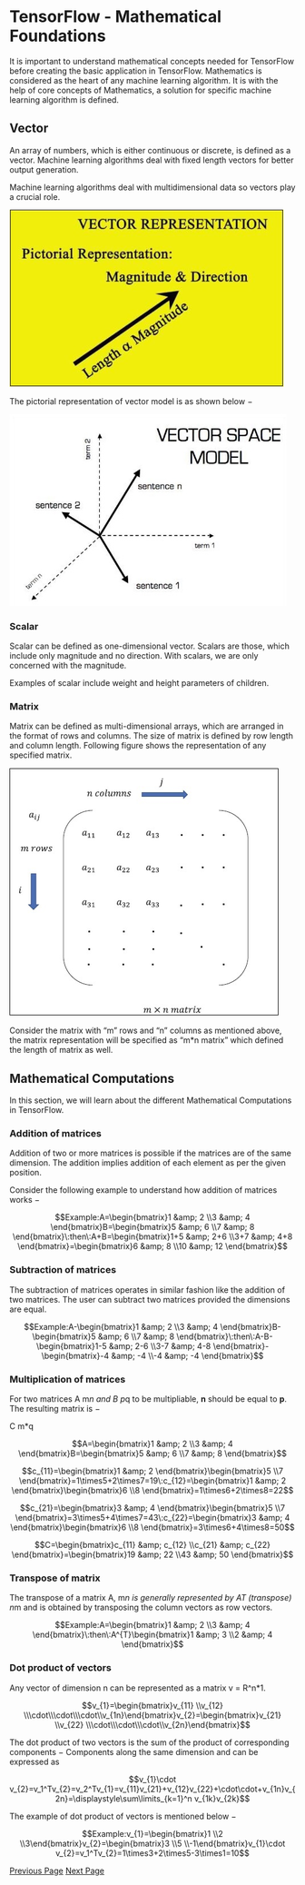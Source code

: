 # TensorFlow - Mathematical Foundations
It is important to understand mathematical concepts needed for TensorFlow before creating the basic application in TensorFlow. Mathematics is considered as the heart of any machine learning algorithm. It is with the help of core concepts of Mathematics, a solution for specific machine learning algorithm is defined.

## Vector
An array of numbers, which is either continuous or discrete, is defined as a vector. Machine learning algorithms deal with fixed length vectors for better output generation.

Machine learning algorithms deal with multidimensional data so vectors play a crucial role.

![Vector](../tensorflow/images/vector.jpg)

The pictorial representation of vector model is as shown below −

![Vector Model](../tensorflow/images/vector_model.jpg)

### Scalar
Scalar can be defined as one-dimensional vector. Scalars are those, which include only magnitude and no direction. With scalars, we are only concerned with the magnitude.

Examples of scalar include weight and height parameters of children.

### Matrix
Matrix can be defined as multi-dimensional arrays, which are arranged in the format of rows and columns. The size of matrix is defined by row length and column length. Following figure shows the representation of any specified matrix.

![Multi Dimensional Arrays](../tensorflow/images/multi_dimensional_arrays.jpg)

Consider the matrix with “m” rows and “n” columns as mentioned above, the matrix representation will be specified as “m*n matrix” which defined the length of matrix as well.

## Mathematical Computations
In this section, we will learn about the different Mathematical Computations in TensorFlow.

### Addition of matrices
Addition of two or more matrices is possible if the matrices are of the same dimension. The addition implies addition of each element as per the given position.

Consider the following example to understand how addition of matrices works −

$$Example:A=\begin{bmatrix}1 &amp; 2 \\3 &amp; 4 \end{bmatrix}B=\begin{bmatrix}5 &amp; 6 \\7 &amp; 8 \end{bmatrix}\:then\:A+B=\begin{bmatrix}1+5 &amp; 2+6 \\3+7 &amp; 4+8 \end{bmatrix}=\begin{bmatrix}6 &amp; 8 \\10 &amp; 12 \end{bmatrix}$$

### Subtraction of matrices
The subtraction of matrices operates in similar fashion like the addition of two matrices. The user can subtract two matrices provided the dimensions are equal.

$$Example:A-\begin{bmatrix}1 &amp; 2 \\3 &amp; 4 \end{bmatrix}B-\begin{bmatrix}5 &amp; 6 \\7 &amp; 8 \end{bmatrix}\:then\:A-B-\begin{bmatrix}1-5 &amp; 2-6 \\3-7 &amp; 4-8 \end{bmatrix}-\begin{bmatrix}-4 &amp; -4 \\-4 &amp; -4 \end{bmatrix}$$

### Multiplication of matrices
For two matrices A m*n and B p*q to be multipliable, **n** should be equal to **p**. The resulting matrix is −

C m*q

$$A=\begin{bmatrix}1 &amp; 2 \\3 &amp; 4 \end{bmatrix}B=\begin{bmatrix}5 &amp; 6 \\7 &amp; 8 \end{bmatrix}$$

$$c_{11}=\begin{bmatrix}1 &amp; 2 \end{bmatrix}\begin{bmatrix}5 \\7 \end{bmatrix}=1\times5+2\times7=19\:c_{12}=\begin{bmatrix}1 &amp; 2 \end{bmatrix}\begin{bmatrix}6 \\8 \end{bmatrix}=1\times6+2\times8=22$$

$$c_{21}=\begin{bmatrix}3 &amp; 4 \end{bmatrix}\begin{bmatrix}5 \\7 \end{bmatrix}=3\times5+4\times7=43\:c_{22}=\begin{bmatrix}3 &amp; 4 \end{bmatrix}\begin{bmatrix}6 \\8 \end{bmatrix}=3\times6+4\times8=50$$

$$C=\begin{bmatrix}c_{11} &amp; c_{12} \\c_{21} &amp; c_{22} \end{bmatrix}=\begin{bmatrix}19 &amp; 22 \\43 &amp; 50 \end{bmatrix}$$

### Transpose of matrix
The transpose of a matrix A, m*n is generally represented by AT (transpose) n*m and is obtained by transposing the column vectors as row vectors.

$$Example:A=\begin{bmatrix}1 &amp; 2 \\3 &amp; 4 \end{bmatrix}\:then\:A^{T}\begin{bmatrix}1 &amp; 3 \\2 &amp; 4 \end{bmatrix}$$

### Dot product of vectors
Any vector of dimension n can be represented as a matrix v = R^n*1.

$$v_{1}=\begin{bmatrix}v_{11} \\v_{12} \\\cdot\\\cdot\\\cdot\\v_{1n}\end{bmatrix}v_{2}=\begin{bmatrix}v_{21} \\v_{22} \\\cdot\\\cdot\\\cdot\\v_{2n}\end{bmatrix}$$

The dot product of two vectors is the sum of the product of corresponding components − Components along the same dimension and can be expressed as

$$v_{1}\cdot v_{2}=v_1^Tv_{2}=v_2^Tv_{1}=v_{11}v_{21}+v_{12}v_{22}+\cdot\cdot+v_{1n}v_{2n}=\displaystyle\sum\limits_{k=1}^n v_{1k}v_{2k}$$

The example of dot product of vectors is mentioned below −

$$Example:v_{1}=\begin{bmatrix}1 \\2 \\3\end{bmatrix}v_{2}=\begin{bmatrix}3 \\5 \\-1\end{bmatrix}v_{1}\cdot v_{2}=v_1^Tv_{2}=1\times3+2\times5-3\times1=10$$


[Previous Page](../tensorflow/tensorflow_understanding_artificial_intelligence.md) [Next Page](../tensorflow/tensorflow_machine_learning_deep_learning.md) 
